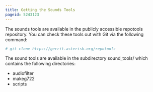 ```yaml
---
title: Getting the Sounds Tools
pageid: 5243123
---
```


The sounds tools are available in the publicly accessible repotools repository. You can check these tools out with Git via the following command:

```bash title=" " linenums="1"
# git clone https://gerrit.asterisk.org/repotools

```

The sound tools are available in the subdirectory sound_tools/ which contains the following directories:

* audiofilter
* makeg722
* scripts
